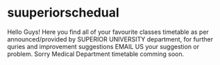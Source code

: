 # suuperiorschedual
Hello Guys! Here you find all of your favourite classes timetable as per announced/provided by SUPERIOR UNIVERSITY department, for further quries and improvement suggestions EMAIL US your suggestion or problem. Sorry Medical Department timetable comming soon.
